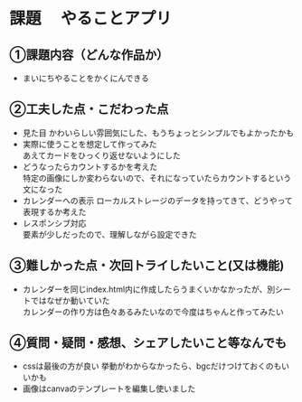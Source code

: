 # 課題　 やることアプリ

## ①課題内容（どんな作品か）
- まいにちやることをかくにんできる

## ②工夫した点・こだわった点
- 見た目
  かわいらしい雰囲気にした、もうちょっとシンプルでもよかったかも
- 実際に使うことを想定して作ってみた   
  あえてカードをひっくり返せないようにした
- どうなったらカウントするかを考えた  
  特定の画像にしか変わらないので、それになっていたらカウントするという文になった
- カレンダーへの表示 
  ローカルストレージのデータを持ってきて、どうやって表現するか考えた
- レスポンシブ対応  
  要素が少しだったので、理解しながら設定できた
  


## ③難しかった点・次回トライしたいこと(又は機能)
- カレンダーを同じindex.html内に作成したらうまくいかなかったが、別シートではなぜか動いていた  
  カレンダーの作り方は色々あるみたいなので今度はちゃんと作ってみたい

  

## ④質問・疑問・感想、シェアしたいこと等なんでも
- cssは最後の方が良い
  挙動がわからなかったら、bgcだけつけておくのもいいかも
- 画像はcanvaのテンプレートを編集し使いました